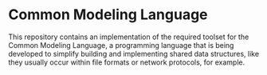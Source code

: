 # Common Modeling Language

This repository contains an implementation of the required toolset for the
Common Modeling Language, a programming language that is being developed to
simplify building and implementing shared data structures, like they usually
occur within file formats or network protocols, for example.
